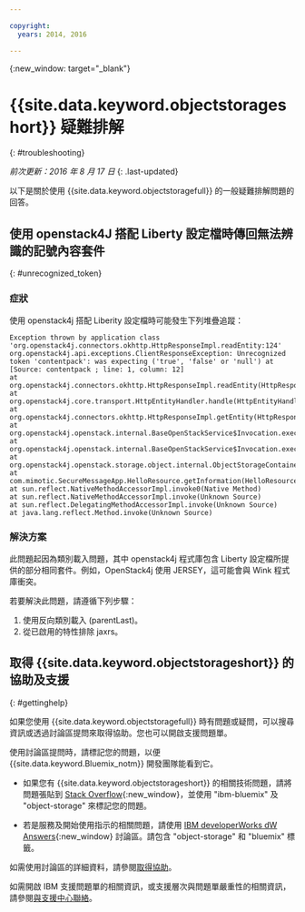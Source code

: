 ```yaml
---

copyright:
  years: 2014, 2016

---
```


{:new_window: target="_blank"}

# {{site.data.keyword.objectstorageshort}} 疑難排解
{: #troubleshooting}

*前次更新：2016 年 8 月 17 日*
{: .last-updated}

以下是關於使用 {{site.data.keyword.objectstoragefull}} 的一般疑難排解問題的回答。

## 使用 openstack4J 搭配 Liberty 設定檔時傳回無法辨識的記號內容套件
{: #unrecognized_token}

### 症狀

使用 openstack4j 搭配 Liberity 設定檔時可能發生下列堆疊追蹤：

    Exception thrown by application class 'org.openstack4j.connectors.okhttp.HttpResponseImpl.readEntity:124'
    org.openstack4j.api.exceptions.ClientResponseException: Unrecognized token 'contentpack': was expecting ('true', 'false' or 'null') at [Source: contentpack ; line: 1, column: 12]
    at org.openstack4j.connectors.okhttp.HttpResponseImpl.readEntity(HttpResponseImpl.java:124)
    at org.openstack4j.core.transport.HttpEntityHandler.handle(HttpEntityHandler.java:56)
    at org.openstack4j.connectors.okhttp.HttpResponseImpl.getEntity(HttpResponseImpl.java:68)
    at org.openstack4j.openstack.internal.BaseOpenStackService$Invocation.execute(BaseOpenStackService.java:169)
    at org.openstack4j.openstack.internal.BaseOpenStackService$Invocation.execute(BaseOpenStackService.java:163)
    at org.openstack4j.openstack.storage.object.internal.ObjectStorageContainerServiceImpl.list(ObjectStorageContainerServiceImpl.java:41)
    at com.mimotic.SecureMessageApp.HelloResource.getInformation(HelloResource.java:47)
    at sun.reflect.NativeMethodAccessorImpl.invoke0(Native Method)
    at sun.reflect.NativeMethodAccessorImpl.invoke(Unknown Source)
    at sun.reflect.DelegatingMethodAccessorImpl.invoke(Unknown Source)
    at java.lang.reflect.Method.invoke(Unknown Source)

### 解決方案

此問題起因為類別載入問題，其中 openstack4j 程式庫包含 Liberty 設定檔所提供的部分相同套件。例如，OpenStack4j 使用 JERSEY，這可能會與 Wink 程式庫衝突。

若要解決此問題，請遵循下列步驟：

1. 使用反向類別載入 (parentLast)。
2. 從已啟用的特性排除 jaxrs。

## 取得 {{site.data.keyword.objectstorageshort}} 的協助及支援
{: #gettinghelp}

如果您使用 {{site.data.keyword.objectstoragefull}} 時有問題或疑問，可以搜尋資訊或透過討論區提問來取得協助。您也可以開啟支援問題單。

使用討論區提問時，請標記您的問題，以便 {{site.data.keyword.Bluemix_notm}} 開發團隊能看到它。

* 如果您有 {{site.data.keyword.objectstorageshort}} 的相關技術問題，請將問題張貼到 [Stack Overflow](http://stackoverflow.com/search?q=object-storage+ibm-bluemix){:new_window}，並使用 "ibm-bluemix" 及 "object-storage" 來標記您的問題。
<!--Insert the appropriate dW Answers tag for your service for <service_keyword> in URL below:  -->
* 若是服務及開始使用指示的相關問題，請使用 [IBM developerWorks dW Answers](https://developer.ibm.com/answers/topics/object-storage/?smartspace=bluemix){:new_window} 討論區。請包含 "object-storage" 和 "bluemix" 標籤。

如需使用討論區的詳細資料，請參閱[取得協助](https://console.ng.bluemix.net/docs/support/index.html#getting-help)。

如需開啟 IBM 支援問題單的相關資訊，或支援層次與問題單嚴重性的相關資訊，請參閱[與支援中心聯絡](https://console.ng.bluemix.net/docs/support/index.html#contacting-support)。
